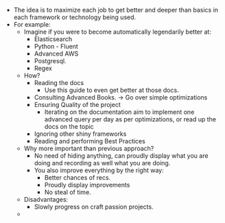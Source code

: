 - The idea is to maximize each job to get better and deeper than basics in each framework or technology being used.
- For example:
	- Imagine if you were to become automatically legendarily better at:
		- Elasticsearch
		- Python - Fluent
		- Advanced AWS
		- Postgresql.
		- Regex
	- How?
		- Reading the docs
			- Use this guide to even get better at those docs.
		- Consulting Advanced Books. -> Go over simple optimizations
		- Ensuring Quality of the project
			- Iterating on the documentation aim to implement one advanced query per day as per optimizations, or read up the docs on the topic
		- Ignoring other shiny frameworks
		- Reading and performing Best Practices
	- Why more important than previous approach?
		- No need of hiding anything, can proudly display what you are doing and recording as well what you are doing.
		- You also improve everything by the right way:
			- Better chances of recs.
			- Proudly display improvements
			- No steal of time.
	- Disadvantages:
		- Slowly progress on craft passion projects.
	-